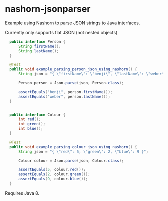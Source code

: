 nashorn-jsonparser
===========

Example using Nashorn to parse JSON strings to Java interfaces.

Currently only supports flat JSON (not nested objects)

```java
  public interface Person {
      String firstName();
      String lastName();
  }

  @Test
  public void example_parsing_person_json_using_nashorn() {
      String json = "{ \"firstName\": \"benji\", \"lastName\": \"weber\" }";

      Person person = Json.parse(json, Person.class);

      assertEquals("benji", person.firstName());
      assertEquals("weber", person.lastName());
  }


  public interface Colour {
      int red();
      int green();
      int blue();
  }

  @Test
  public void example_parsing_colour_json_using_nashorn() {
      String json = "{ \"red\": 5, \"green\": 2, \"blue\": 9 }";

      Colour colour = Json.parse(json, Colour.class);

      assertEquals(5, colour.red());
      assertEquals(2, colour.green());
      assertEquals(9, colour.blue());
  }

```

Requires Java 8.